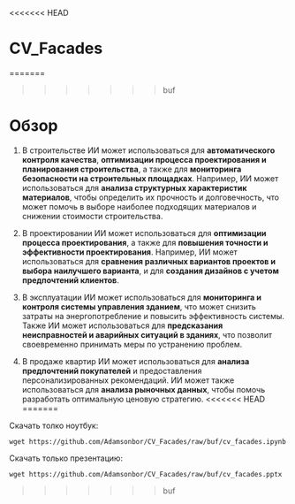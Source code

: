 <<<<<<< HEAD
# CV_Facades

=======
>>>>>>> buf
# Обзор

1. В строительстве ИИ может использоваться для **автоматического контроля качества**, **оптимизации процесса проектирования и планирования строительства**, а также для **мониторинга безопасности на строительных площадках**. Например, ИИ может использоваться для **анализа структурных характеристик материалов**, чтобы определить их прочность и долговечность, что может помочь в выборе наиболее подходящих материалов и снижении стоимости строительства.

2. В проектировании ИИ может использоваться для **оптимизации процесса проектирования**, а также для **повышения точности и эффективности проектирования**. Например, ИИ может использоваться для **сравнения различных вариантов проектов и выбора наилучшего варианта**, и для **создания дизайнов с учетом предпочтений клиентов**.

3. В эксплуатации ИИ может использоваться для **мониторинга и контроля системы управления зданием**, что может снизить затраты на энергопотребление и повысить эффективность системы. Также ИИ может использоваться для **предсказания неисправностей и аварийных ситуаций в зданиях**, что позволит своевременно принимать меры по устранению проблем.

4. В продаже квартир ИИ может использоваться для **анализа предпочтений покупателей** и предоставления персонализированных рекомендаций. ИИ может также использоваться для **анализа рыночных данных**, чтобы помочь разработать оптимальную ценовую стратегию.
<<<<<<< HEAD
=======
  
Скачать толко ноутбук:  
```console
wget https://github.com/Adamsonbor/CV_Facades/raw/buf/cv_facades.ipynb
```  
Скачать только презентацию:
```console
wget https://github.com/Adamsonbor/CV_Facades/raw/buf/cv_facades.pptx
```
>>>>>>> buf
